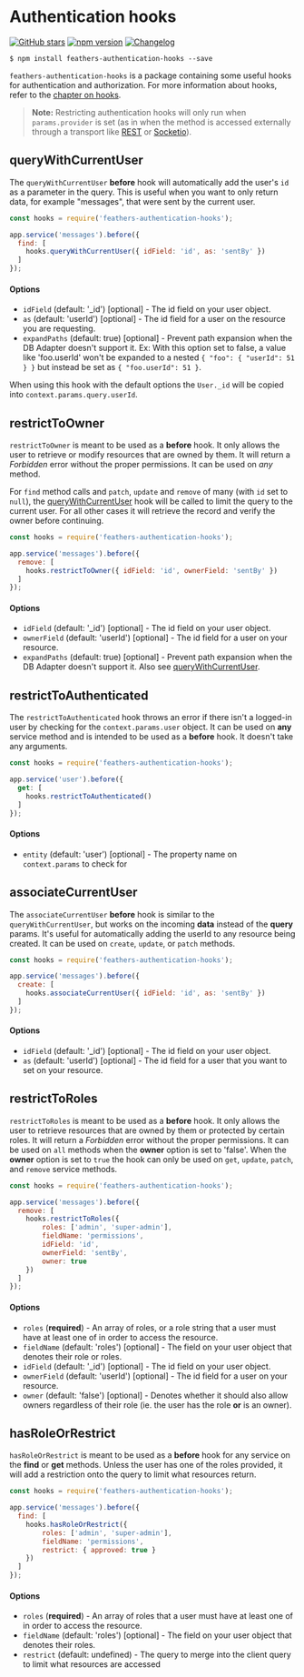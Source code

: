 # Authentication hooks

[![GitHub stars](https://img.shields.io/github/stars/feathersjs/feathers-authentication-hooks.png?style=social&label=Star)](https://github.com/feathersjs/feathers-authentication-hooks/)
[![npm version](https://img.shields.io/npm/v/feathers-authentication-hooks.png?style=flat-square)](https://www.npmjs.com/package/feathers-authentication-hooks)
[![Changelog](https://img.shields.io/badge/changelog-.md-blue.png?style=flat-square)](https://github.com/feathersjs/feathers-authentication-hooks/blob/master/CHANGELOG.md)

```
$ npm install feathers-authentication-hooks --save
```

`feathers-authentication-hooks` is a package containing some useful hooks for authentication and authorization. For more information about hooks, refer to the [chapter on hooks](../hooks.md). 

> **Note:** Restricting authentication hooks will only run when `params.provider` is set (as in when the method is accessed externally through a transport like [REST](../rest.md) or [Socketio](../socketio.md)).


## queryWithCurrentUser

The `queryWithCurrentUser` **before** hook will automatically add the user's `id` as a parameter in the query. This is useful when you want to only return data, for example "messages", that were sent by the current user.

```js
const hooks = require('feathers-authentication-hooks');

app.service('messages').before({
  find: [
    hooks.queryWithCurrentUser({ idField: 'id', as: 'sentBy' })
  ]
});
```

#### Options

- `idField` (default: '_id') [optional] - The id field on your user object.
- `as` (default: 'userId') [optional] - The id field for a user on the resource you are requesting.
- `expandPaths` (default: true) [optional] - Prevent path expansion when the DB Adapter doesn't support it. Ex: With this option set to false, a value like 'foo.userId' won't be expanded to a nested `{ "foo": { "userId": 51 } }` but instead be set as `{ "foo.userId": 51 }`.

When using this hook with the default options the `User._id` will be copied into `context.params.query.userId`.


## restrictToOwner

`restrictToOwner` is meant to be used as a **before** hook. It only allows the user to retrieve or modify resources that are owned by them. It will return a _Forbidden_ error without the proper permissions. It can be used on *any* method.

For `find` method calls and `patch`, `update` and `remove` of many (with `id` set to `null`), the [queryWithCurrentUser](#queryWithCurrentUser) hook will be called to limit the query to the current user. For all other cases it will retrieve the record and verify the owner before continuing.

```js
const hooks = require('feathers-authentication-hooks');

app.service('messages').before({
  remove: [
    hooks.restrictToOwner({ idField: 'id', ownerField: 'sentBy' })
  ]
});
```

#### Options

- `idField` (default: '_id') [optional] - The id field on your user object.
- `ownerField` (default: 'userId') [optional] - The id field for a user on your resource.
- `expandPaths` (default: true) [optional] - Prevent path expansion when the DB Adapter doesn't support it. Also see [queryWithCurrentUser](#queryWithCurrentUser).


## restrictToAuthenticated

The `restrictToAuthenticated` hook throws an error if there isn't a logged-in user by checking for the `context.params.user` object. It can be used on **any** service method and is intended to be used as a **before** hook. It doesn't take any arguments.

```js
const hooks = require('feathers-authentication-hooks');

app.service('user').before({
  get: [
    hooks.restrictToAuthenticated()
  ]
});
```

#### Options

- `entity` (default: 'user') [optional] - The property name on `context.params` to check for


## associateCurrentUser

The `associateCurrentUser` **before** hook is similar to the `queryWithCurrentUser`, but works on the incoming **data** instead of the **query** params. It's useful for automatically adding the userId to any resource being created. It can be used on `create`, `update`, or `patch` methods.

```js
const hooks = require('feathers-authentication-hooks');

app.service('messages').before({
  create: [
    hooks.associateCurrentUser({ idField: 'id', as: 'sentBy' })
  ]
});
```

#### Options

- `idField` (default: '_id') [optional] - The id field on your user object.
- `as` (default: 'userId') [optional] - The id field for a user that you want to set on your resource.


## restrictToRoles

`restrictToRoles` is meant to be used as a **before** hook. It only allows the user to retrieve resources that are owned by them or protected by certain roles. It will return a _Forbidden_ error without the proper permissions. It can be used on `all` methods when the **owner** option is set to 'false'.  When the **owner** option is set to `true` the hook can only be used on `get`, `update`, `patch`, and `remove` service methods.

```js
const hooks = require('feathers-authentication-hooks');

app.service('messages').before({
  remove: [
    hooks.restrictToRoles({
        roles: ['admin', 'super-admin'],
        fieldName: 'permissions',
        idField: 'id',
        ownerField: 'sentBy',
        owner: true
    })
  ]
});
```

#### Options

- `roles` (**required**) - An array of roles, or a role string that a user must have at least one of in order to access the resource.
- `fieldName` (default: 'roles') [optional] - The field on your user object that denotes their role or roles.
- `idField` (default: '_id') [optional] - The id field on your user object.
- `ownerField` (default: 'userId') [optional] - The id field for a user on your resource.
- `owner` (default: 'false') [optional] - Denotes whether it should also allow owners regardless of their role (ie. the user has the role **or** is an owner).


## hasRoleOrRestrict

`hasRoleOrRestrict` is meant to be used as a **before** hook for any service on the **find** or **get** methods. Unless the user has one of the roles provided, it will add a restriction onto the query to limit what resources return.

```js
const hooks = require('feathers-authentication-hooks');

app.service('messages').before({
  find: [
    hooks.hasRoleOrRestrict({
        roles: ['admin', 'super-admin'],
        fieldName: 'permissions',
        restrict: { approved: true }
    })
  ]
});
```

#### Options

- `roles` (**required**) - An array of roles that a user must have at least one of in order to access the resource.
- `fieldName` (default: 'roles') [optional] - The field on your user object that denotes their roles.
- `restrict` (default: undefined) - The query to merge into the client query to limit what resources are accessed
